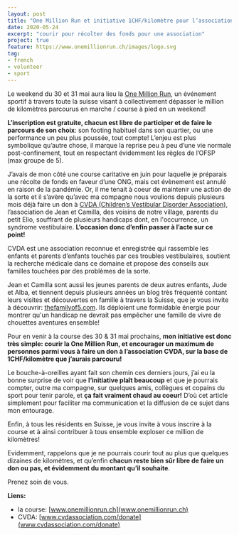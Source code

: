 ```yaml
---
layout: post
title: "One Million Run et initiative 1CHF/kilomètre pour l’association CVDA"
date: 2020-05-24
excerpt: "courir pour récolter des fonds pour une association"
project: true
feature: https://www.onemillionrun.ch/images/logo.svg
tag:
- french
- volunteer
- sport
---
```


Le weekend du 30 et 31 mai aura lieu la [One Million Run](www.onemillionrun.ch), un événement sportif à travers toute la suisse visant à collectivement dépasser le million de kilomètres parcourus en marche / course à pied en un weekend! 

**L’inscription est gratuite, chacun est libre de participer et de faire le parcours de son choix**: son footing habituel dans son quartier, ou une performance un peu plus poussée, tout compte! L’enjeu est plus symbolique qu’autre chose, il marque la reprise peu à peu d’une vie normale post-confinement, tout en respectant évidemment les règles de l’OFSP (max groupe de 5).

J’avais de mon côté une course caritative en juin pour laquelle je préparais une récolte de fonds en faveur d’une ONG, mais cet évènement est annulé en raison de la pandémie. Or, il me tenait à coeur de maintenir une action de la sorte et il s’avère qu’avec ma compagne nous voulions depuis plusieurs mois déjà faire un don à [CVDA (Children’s Vestibular Disorder Association)](https://www.cvdassociation.com/), l’association de Jean et Camilla, des voisins de notre village, parents du petit Elio, souffrant de plusieurs handicaps dont, en l'occurrence, un syndrome vestibulaire. **L’occasion donc d’enfin passer à l’acte sur ce point!**

CVDA est une association reconnue et enregistrée qui rassemble les enfants et parents d’enfants touchés par ces troubles vestibulaires, soutient la recherche médicale dans ce domaine et propose des conseils aux familles touchées par des problèmes de la sorte.

Jean et Camilla sont aussi les jeunes parents de deux autres enfants, Jude et Alba, et tiennent depuis plusieurs années un blog très fréquenté contant leurs visites et découvertes en famille à travers la Suisse, que je vous invite à découvrir: [thefamilyof5.com](https://www.thefamilyof5.com/). Ils déploient une formidable énergie pour montrer qu'un handicap ne devrait pas empêcher une famille de vivre de chouettes aventures ensemble!

Pour en venir à la course des 30 & 31 mai prochains, **mon initiative est donc très simple: courir la One Million Run, et encourager un maximum de personnes parmi vous à faire un don à l’association CVDA, sur la base de 1CHF/kilomètre que j’aurais parcouru!**

Le bouche-à-oreilles ayant fait son chemin ces derniers jours, j’ai eu la bonne surprise de voir que **l’initiative plaît beaucoup** et que je pourrais compter, outre ma compagne, sur quelques amis, collègues et copains du sport pour tenir parole, et **ça fait vraiment chaud au coeur!** D’où cet article simplement pour faciliter ma communication et la diffusion de ce sujet dans mon entourage.

Enfin, à tous les résidents en Suisse, je vous invite à vous inscrire à la course et à ainsi contribuer à tous ensemble exploser ce million de kilomètres!

Evidemment, rappelons que je ne pourrais courir tout au plus que quelques dizaines de kilomètres, et qu’enfin **chacun reste bien sûr libre de faire un don ou pas, et évidemment du montant qu’il souhaite**. 

Prenez soin de vous. 

**Liens:**
- la course: [www.onemillionrun.ch](www.onemillionrun.ch)
- CVDA: [www.cvdassociation.com/donate](www.cvdassociation.com/donate)
